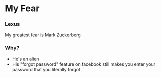 # My Fear 
### Lexus

My greatest fear is Mark Zuckerberg

### Why?

- He's an alien
- His "forgot password" feature on facebook still makes you enter your password that you literally forgot
  
